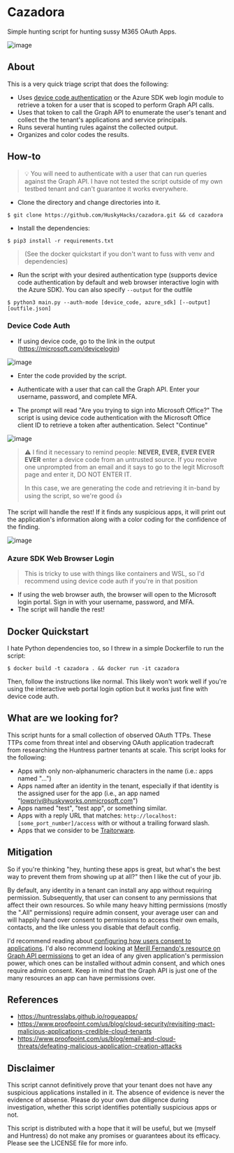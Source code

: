# Cazadora
Simple hunting script for hunting sussy M365 OAuth Apps.

![image](https://github.com/user-attachments/assets/65e62d12-1165-4177-892e-252001bfe899)

## About
This is a very quick triage script that does the following:
- Uses [device code authentication](https://learn.microsoft.com/en-us/entra/identity-platform/v2-oauth2-device-code) or the Azure SDK web login module to retrieve a token for a user that is scoped to perform Graph API calls.
- Uses that token to call the Graph API to enumerate the user's tenant and collect the the tenant's applications and service principals.
- Runs several hunting rules against the collected output.
- Organizes and color codes the results.

## How-to
> 💡 You will need to authenticate with a user that can run queries against the Graph API. I have not tested the script outside of my own testbed tenant and can't guarantee it works everywhere.

- Clone the directory and change directories into it.
```
$ git clone https://github.com/HuskyHacks/cazadora.git && cd cazadora
```
- Install the dependencies:
```
$ pip3 install -r requirements.txt
```
> (See the docker quickstart if you don't want to fuss with venv and dependencies)

- Run the script with your desired authentication type (supports device code authentication by default and web browser interactive login with the Azure SDK). You can also specify `--output` for the outfile 

```
$ python3 main.py --auth-mode [device_code, azure_sdk] [--output] [outfile.json]
```
### Device Code Auth
- If using device code, go to the link in the output (https://microsoft.com/devicelogin)

![image](https://github.com/user-attachments/assets/36fa63e2-5838-465c-ba0e-6d594146a221)

- Enter the code provided by the script.

- Authenticate with a user that can call the Graph API. Enter your username, password, and complete MFA.

- The prompt will read "Are you trying to sign into Microsoft Office?" The script is using device code authentication with the Microsoft Office client ID to retrieve a token after authentication. Select "Continue"

![image](https://github.com/user-attachments/assets/9e10120a-bdd2-4b2e-abaa-6a641daa6d50)

> ⚠ I find it necessary to remind people:
> **NEVER, EVER, EVER EVER EVER** enter a device code from an untrusted source. If you receive one unprompted from an email and it says to go to the legit Microsoft page and enter it, DO NOT ENTER IT.
>  
> In this case, we are generating the code and retrieving it in-band by using the script, so we're good 👍

The script will handle the rest! If it finds any suspicious apps, it will print out the application's information along with a color coding for the confidence of the finding.

![image](https://github.com/user-attachments/assets/8e8dd670-d9ae-4260-9700-83e80489b337)

### Azure SDK Web Browser Login
> This is tricky to use with things like containers and WSL, so I'd recommend using device code auth if you're in that position

- If using the web browser auth, the browser will open to the Microsoft login portal. Sign in with your username, password, and MFA.
- The script will handle the rest!

## Docker Quickstart
I hate Python dependencies too, so I threw in a simple Dockerfile to run the script:
```
$ docker build -t cazadora . && docker run -it cazadora
```
Then, follow the instructions like normal. This likely won't work well if you're using the interactive web portal login option but it works just fine with device code auth.

## What are we looking for?
This script hunts for a small collection of observed OAuth TTPs. These TTPs come from threat intel and observing OAuth application tradecraft from researching the Huntress partner tenants at scale. This script looks for the following:

- Apps with only non-alphanumeric characters in the name (i.e.: apps named "...")
- Apps named after an identity in the tenant, especially if that identity is the assigned user for the app (i.e., an app named "lowpriv@huskyworks.onmicrosoft.com")
- Apps named "test", "test app", or something similar.
- Apps with a reply URL that matches: `http://localhost:[some_port_number]/access` with or without a trailing forward slash.
- Apps that we consider to be [Traitorware](https://huntresslabs.github.io/rogueapps/).

## Mitigation
So if you're thinking "hey, hunting these apps is great, but what's the best way to prevent them from showing up at all?" then I like the cut of your jib.

By default, any identity in a tenant can install any app without requiring permission. Subsequently, that user can consent to any permissions that affect their own resources. So while many heavy hitting permissions (mostly the ".All" permissions) require admin consent, your average user can and will happily hand over consent to permissions to access their own emails, contacts, and the like unless you disable that default config.

I'd recommend reading about [configuring how users consent to applications](https://learn.microsoft.com/en-us/entra/identity/enterprise-apps/configure-user-consent?pivots=portal). I'd also recommend looking at [Merill Fernando's resource on Graph API permissions](https://graphpermissions.merill.net/permission/) to get an idea of any given application's permission power, which ones can be installed without admin consent, and which ones require admin consent. Keep in mind that the Graph API is just one of the many resources an app can have permissions over. 


## References
- https://huntresslabs.github.io/rogueapps/
- https://www.proofpoint.com/us/blog/cloud-security/revisiting-mact-malicious-applications-credible-cloud-tenants
- https://www.proofpoint.com/us/blog/email-and-cloud-threats/defeating-malicious-application-creation-attacks

## Disclaimer
This script cannot definitively prove that your tenant does not have any suspicious applications installed in it. The absence of evidence is never the evidence of absense. Please do your own due diligence during investigation, whether this script identifies potentially suspicious apps or not.

This script is distributed with a hope that it will be useful, but we (myself and Huntress) do not make any promises or guarantees about its efficacy. Please see the LICENSE file for more info.
